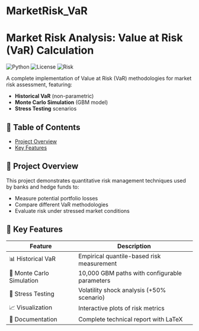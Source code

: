 # MarketRisk_VaR
# Market Risk Analysis: Value at Risk (VaR) Calculation

![Python](https://img.shields.io/badge/Python-3.8%2B-blue)
![License](https://img.shields.io/badge/License-MIT-green)
![Risk](https://img.shields.io/badge/Focus-Risk%20Management-red)

A complete implementation of Value at Risk (VaR) methodologies for market risk assessment, featuring:
- **Historical VaR** (non-parametric)
- **Monte Carlo Simulation** (GBM model)
- **Stress Testing** scenarios

## 📌 Table of Contents
- [Project Overview](#-project-overview)
- [Key Features](#-key-features)

## 🌟 Project Overview
This project demonstrates quantitative risk management techniques used by banks and hedge funds to:
- Measure potential portfolio losses
- Compare different VaR methodologies
- Evaluate risk under stressed market conditions


## 🚀 Key Features
| Feature | Description |
|---------|-------------|
| 📊 Historical VaR | Empirical quantile-based risk measurement |
| 🎲 Monte Carlo Simulation | 10,000 GBM paths with configurable parameters |
| 🧪 Stress Testing | Volatility shock analysis (+50% scenario) |
| 📈 Visualization | Interactive plots of risk metrics |
| 📝 Documentation | Complete technical report with LaTeX |

